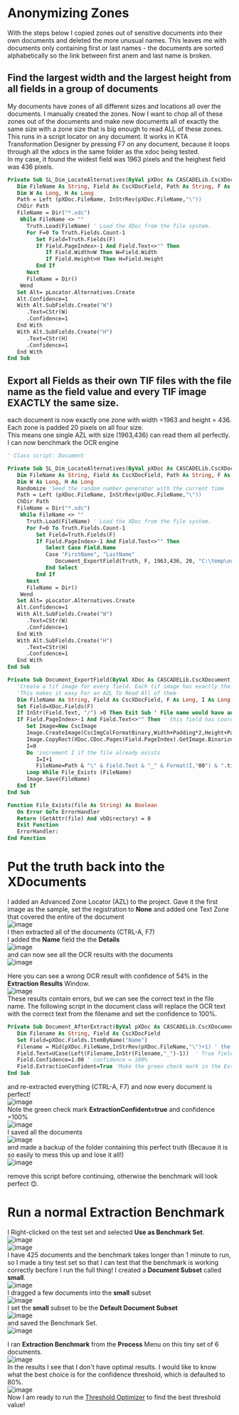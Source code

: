 # Anonymizing Zones
With the steps below I copied zones out of sensitive documents into their own documents and deleted the more unusual names. This leaves me with documents only containing first or last names - the documents are sorted alphabetically so the link between first anem and last name is broken.

## Find the largest width and the largest height from all fields in a group of documents
My documents have zones of all different sizes and locations all over the documents. I manually created the zones. Now I want to chop all of these zones out of the documents and make new documents all of exactly the same size with a zone size that is big enough to read ALL of these zones.  
This runs in a script locator on any document. It works in KTA Transformation Designer by pressing F7 on any document, because it loops through all the xdocs in the same folder as the xdoc being tested.  
In my case, it found the widest field was 1963 pixels and the heighest field was 436 pixels.
```vb
Private Sub SL_Dim_LocateAlternatives(ByVal pXDoc As CASCADELib.CscXDocument, ByVal pLocator As CASCADELib.CscXDocField)
   Dim FileName As String, Field As CscXDocField, Path As String, F As Long, Truth As New CscXDocument, I As Long, Alt As CscXDocFieldAlternative
   Dim W As Long, H As Long
   Path = Left (pXDoc.FileName, InStrRev(pXDoc.FileName,"\"))
   ChDir Path
   FileName = Dir("*.xdc")
    While FileName <> ""
      Truth.Load(FileName) ' Load the XDoc from the file system.
      For F=0 To Truth.Fields.Count-1
         Set Field=Truth.Fields(F)
         If Field.PageIndex>-1 And Field.Text<>"" Then
            If Field.Width>W Then W=Field.Width
            If Field.Height>H Then H=Field.Height
         End If
      Next
      FileName = Dir()
    Wend
   Set Alt= pLocator.Alternatives.Create
   Alt.Confidence=1
   With Alt.SubFields.Create("W")
      .Text=CStr(W)
      .Confidence=1
   End With
   With Alt.SubFields.Create("H")
      .Text=CStr(H)
      .Confidence=1
   End With
End Sub
```
## Export all Fields as their own TIF files with the file name as the field value and every TIF image EXACTLY the same size.
each document is now exactly one zone with width =1963 and height = 436. Each zone is padded 20 pixels on all four size.  
This means one single AZL with size (1963,436) can read them all perfectly.  
I can now benchmark the OCR engine
```vb
' Class script: Document

Private Sub SL_Dim_LocateAlternatives(ByVal pXDoc As CASCADELib.CscXDocument, ByVal pLocator As CASCADELib.CscXDocField)
   Dim FileName As String, Field As CscXDocField, Path As String, F As Long, Truth As New CscXDocument, I As Long, Alt As CscXDocFieldAlternative
   Dim W As Long, H As Long
   Randomize 'Seed the random number generator with the current time
   Path = Left (pXDoc.FileName, InStrRev(pXDoc.FileName,"\"))
   ChDir Path
   FileName = Dir("*.xdc")
    While FileName <> ""
      Truth.Load(FileName) ' Load the XDoc from the file system.
      For F=0 To Truth.Fields.Count-1
         Set Field=Truth.Fields(F)
         If Field.PageIndex>-1 And Field.Text<>"" Then
            Select Case Field.Name
            Case "FirstName", "LastName"
               Document_ExportField(Truth, F, 1963,436, 20, "C:\temp\out")
            End Select
         End If
      Next
      FileName = Dir()
    Wend
   Set Alt= pLocator.Alternatives.Create
   Alt.Confidence=1
   With Alt.SubFields.Create("W")
      .Text=CStr(W)
      .Confidence=1
   End With
   With Alt.SubFields.Create("H")
      .Text=CStr(H)
      .Confidence=1
   End With
End Sub

Private Sub Document_ExportField(ByVal XDoc As CASCADELib.CscXDocument, FieldId As Long, Width As Long, Height As Long, Padding As Long, Path As String)
   'Create a tif image for every field. Each tif image has exactly the same width and height and same padding around the zone.
   'This makes it easy For an AZL To Read All of them
   Dim FileName As String, Field As CscXDocField, F As Long, I As Long, Image As CscImage
   Set Field=XDoc.Fields(F)
   If InStr(Field.Text, "/") >0 Then Exit Sub ' File name would have an illegal "/" in it, so skip.
   If Field.PageIndex>-1 And Field.Text<>"" Then ' this field has coordinates and text
      Set Image=New CscImage
      Image.CreateImage(CscImgColFormatBinary,Width+Padding*2,Height+Padding*2,Image.XResolution,Image.YResolution) ' Make a Black&White image
      Image.CopyRect(XDoc.CDoc.Pages(Field.PageIndex).GetImage.BinarizeWithVRS(),Field.Left,Field.Top,Padding,Padding,Field.Width,Field.Height)
      I=0
      Do 'increment I if the file already exists
         I=I+1
         FileName=Path & "\" & Field.Text & "_" & Format(I,"00") & ".tif"
      Loop While File_Exists (FileName)
      Image.Save(FileName)
   End If
End Sub

Function File_Exists(file As String) As Boolean
   On Error GoTo ErrorHandler
   Return (GetAttr(file) And vbDirectory) = 0
   Exit Function
   ErrorHandler:
End Function
```
# Put the truth back into the XDocuments
I added an Advanced Zone Locator (AZL) to the project. Gave it the first image as the sample, set the registration to **None**  and added one Text Zone that covered the entire of the document  
![image](https://user-images.githubusercontent.com/103566874/172140066-6382494c-9623-4656-abf3-b5ed4b4fb7dc.png)  
I then extracted all of the documents (CTRL-A, F7)  
I added the **Name** field the the **Details**  
![image](https://user-images.githubusercontent.com/103566874/172140552-8c9ed306-9ca4-4a5c-9187-b53afc19ba28.png)  
and can now see all the OCR results with the documents  
![image](https://user-images.githubusercontent.com/103566874/172140961-5a0c4219-68ff-46d6-b0ab-83ddbfcbb433.png)  

Here you can see a wrong OCR result with confidence of 54% in the **Extraction Results** Window.  
![image](https://user-images.githubusercontent.com/103566874/172140798-406dd3e2-8589-45bd-a89f-cc3a13174f45.png)  
These results contain errors, but we can see the correct text in the file name.
The following script in the document class will replace the OCR text with the correct text from the filename and set the confidence to 100%.  

```vb
Private Sub Document_AfterExtract(ByVal pXDoc As CASCADELib.CscXDocument)
   Dim Filename As String, Field As CscXDocField
   Set Field=pXDoc.Fields.ItemByName("Name")
   Filename = Mid(pXDoc.FileName,InStrRev(pXDoc.FileName,"\")+1) ' the filename is everything after the last backslash
   Field.Text=UCase(Left(Filename,InStr(Filename,"_")-1))  ' True field value is everything left of _ in the file name
   Field.Confidence=1.00 ' confidence = 100%
   Field.ExtractionConfident=True 'Make the green check mark in the Extraction Results Window
End Sub
```
and re-extracted everything (CTRL-A, F7) and now every document is perfect!  
![image](https://user-images.githubusercontent.com/103566874/172145235-870fd862-ff1b-4895-865b-952e13a2e400.png)  
Note the green check mark **ExtractionConfident=true** and confidence =100%  
![image](https://user-images.githubusercontent.com/103566874/172145297-c6c9fce5-14fe-4e0b-af90-da741a1d5ea1.png)  
I saved all the documents   
![image](https://user-images.githubusercontent.com/103566874/172145368-61d6e9f1-99cf-417b-bf76-dde505f70dd0.png)  
and made a backup of the folder containing this perfect truth (Because it is so easily to mess this up and lose it all!)  
![image](https://user-images.githubusercontent.com/103566874/172142510-4caf7fb2-0de5-4ac0-8451-1751b28ebf90.png)

remove this script before continuing, otherwise the benchmark will look perfect 😊.  


# Run a normal Extraction Benchmark
I Right-clicked on the test set and selected **Use as Benchmark Set**.  
![image](https://user-images.githubusercontent.com/103566874/172143077-287da2ca-d518-496c-918e-08d3b0886da8.png)  
![image](https://user-images.githubusercontent.com/103566874/172143142-1196fa41-9a74-418c-af66-20c491c853aa.png)  
I have 425 documents and the benchmark takes longer than 1 minute to run, so I made a tiny test set so that I can test that the benchmark is working correctly becfore I run the full thing!  I created a **Document Subset** called **small**.  
![image](https://user-images.githubusercontent.com/103566874/172145875-77501a33-2db3-4dfe-99c0-4df71fc0a13e.png)  
I dragged a few documents into the **small** subset  
![image](https://user-images.githubusercontent.com/103566874/172146644-ff7a0ab9-96f0-4e6e-ba93-e969269d13c0.png)  
I set the **small** subset to be the **Default Document Subset**  
![image](https://user-images.githubusercontent.com/103566874/172146722-df7b5832-a1a4-491e-ae95-a33cc19de765.png)  
and saved the Benchmark Set.  
![image](https://user-images.githubusercontent.com/103566874/172146880-9d55a6c1-1b23-418d-bc1d-90bb70eb14ee.png)  

I ran **Extraction Benchmark** from the **Process** Menu on this tiny set of 6 documents.  
![image](https://user-images.githubusercontent.com/103566874/172147171-0f383dce-1f9b-46f2-bcc3-6a140facdb63.png)  
In the results I see that I don't have optimal results. I would like to know what the best choice is for the confidence threshold, which is defaulted to 80%.  
![image](https://user-images.githubusercontent.com/103566874/172147320-b8097a4a-d5b4-4363-8764-6579dc6bc00a.png)  
Now I am ready to run the [Threshold Optimizer](readme.md) to find the best threshold value!

 








